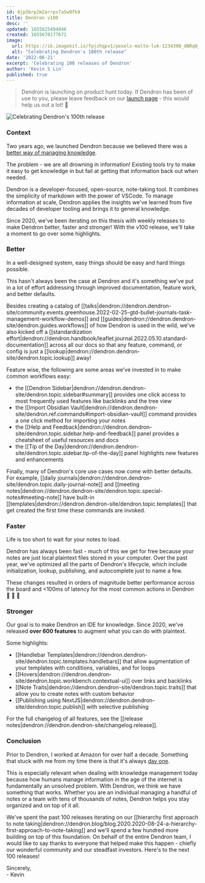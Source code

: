 ```yaml
---
id: 8jp5brp2m2arrps7a5w9fk9
title: Dendron v100
desc: ''
updated: 1655825494046
created: 1655678177671
image:
  url: https://ik.imagekit.io/fpjzhqpv1/pexels-malte-luk-1234390_dNRq0_ZwI.jpg?ik-sdk-version=javascript-1.4.3&updatedAt=1655678748917
  alt: "Celebrating Dendron's 100th release"
date: '2022-06-21'
excerpt: 'Celebrating 100 releases of Dendron'
author: 'Kevin S Lin'
published: true
---
```


> Dendron is launching on product hunt today. If Dendron has been of use to you, please leave feedback on our [launch page](https://www.producthunt.com/posts/dendron-v100) - this would help us out a lot! 🙏

![Celebrating Dendron's 100th release](https://ik.imagekit.io/fpjzhqpv1/pexels-malte-luk-1234390_dNRq0_ZwI.jpg?ik-sdk-version=javascript-1.4.3&updatedAt=1655678748917)

### Context
Two years ago, we launched Dendron because we believed there was a [better way of managing knowledge](https://www.kevinslin.com/notes/e1455752-b052-4212-ac6e-cc054659f2bb.html).

The problem - we are all drowning in information! Existing tools try to make it easy to get knowledge in but fail at getting that information back out when needed.

Dendron is a developer-focused, open-source, note-taking tool.  It combines the simplicity of markdown with the power of VSCode.  To manage information at scale, Dendron applies the insights we've learned from five decades of developer tooling and brings it to general knowledge. 

Since 2020, we've been iterating on this thesis with weekly releases to make Dendron better, faster and stronger! With the v100 release, we'll take a moment to go over some highlights.

### Better

In a well-designed system, easy things should be easy and hard things possible. 

This hasn't always been the case at Dendron and it's something we've put in a lot of effort addressing through improved documentation, feature work, and better defaults.

Besides creating a catalog of [[talks|dendron://dendron.dendron-site/community.events.greenhouse.2022-02-25-gtd-bullet-journals-task-management-workflow-demos]] and [[guides|dendron://dendron.dendron-site/dendron.guides.workflows]] of how Dendron is used in the wild, we've also kicked off a [[standardization effort|dendron://dendron.handbook/leaflet.journal.2022.05.10.standard-documentation]] across all our docs so that any feature, command, or config is just a [[lookup|dendron://dendron.dendron-site/dendron.topic.lookup]] away!

Feature wise, the following are some areas we've invested in to make common workflows easy:
- the [[Dendron Sidebar|dendron://dendron.dendron-site/dendron.topic.sidebar#summary]] provides one click access to most frequently used features like backlinks and the tree view
- the [[Import Obsidian Vault|dendron://dendron.dendron-site/dendron.ref.commands#import-obsidian-vault]] command provides a one click method for importing your notes
- the [[Help and Feedback|dendron://dendron.dendron-site/dendron.topic.sidebar.help-and-feedback]] panel provides a cheatsheet of useful resources and docs
- the [[Tip of the Day|dendron://dendron.dendron-site/dendron.topic.sidebar.tip-of-the-day]] panel highlights new features and enhancements

Finally, many of Dendron's core use cases now come with better defaults. For example, [[daily journals|dendron://dendron.dendron-site/dendron.topic.daily-journal-note]] and [[meeting notes|dendron://dendron.dendron-site/dendron.topic.special-notes#meeting-note]] have built-in [[templates|dendron://dendron.dendron-site/dendron.topic.templates]] that get created the first time these commands are invoked. 

### Faster

Life is too short to wait for your notes to load. 

Dendron has always been fast - much of this we get for free because your notes are just local plaintext files stored in your computer. 
Over the past year, we've optimized all the parts of Dendron's lifecycle, which include initialization, lookup, publishing, and autocomplete just to name a few. 

These changes resulted in orders of magnitude better performance across the board and <100ms of latency for the most common actions in Dendron   🚀 🚀 🚀

### Stronger

Our goal is to make Dendron an IDE for knowledge. 
Since 2020, we've released **over 600 features** to augment what you can do with plaintext.

Some highlights:
- [[Handlebar Templates|dendron://dendron.dendron-site/dendron.topic.templates.handlebars]] that allow augmentation of your templates with conditions, variables, and for loops
- [[Hovers|dendron://dendron.dendron-site/dendron.topic.workbench.contextual-ui]] over links and backlinks
- [[Note Traits|dendron://dendron.dendron-site/dendron.topic.traits]] that allow you to create notes with custom behavior
- [[Publishing using NextJS|dendron://dendron.dendron-site/dendron.topic.publish]] with selective publishing

For the full changelog of all features, see the [[release notes|dendron://dendron.dendron-site/changelog.release]]. 

### Conclusion

Prior to Dendron, I worked at Amazon for over half a decade. 
Something that stuck with me from my time there is that it's always [day one](https://aws.amazon.com/executive-insights/content/how-amazon-defines-and-operationalizes-a-day-1-culture/).

This is especially relevant when dealing with knowledge management today because how humans manage information in the age of the internet is fundamentally an unsolved problem.
With Dendron, we think we have something that works. 
Whether you are an individual managing a handful of notes or a team with tens of thousands of notes, Dendron helps you stay organized and on top of it all.

We've spent the past 100 releases iterating on our [[hierarchy first approach to note taking|dendron://dendron.blog/blog.2020.2020-08-24-a-hierarchy-first-approach-to-note-taking]] and we'll spend a few hundred more building on top of this foundation.  On behalf of the entire Dendron team, I would like to say thanks to everyone that helped make this happen - chiefly our wonderful community and our steadfast investors.  Here's to the next 100 releases!

Sincerely, <br/>
\- Kevin
